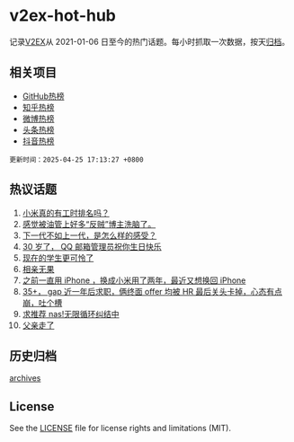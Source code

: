 # v2ex-hot-hub

 记录[V2EX](https://www.v2ex.com/)从 2021-01-06 日至今的热门话题。每小时抓取一次数据，按天[归档](archives)。
 
 ## 相关项目

- [GitHub热榜](https://github.com/lonnyzhang423/github-hot-hub)
- [知乎热榜](https://github.com/lonnyzhang423/zhihu-hot-hub)
- [微博热榜](https://github.com/lonnyzhang423/weibo-hot-hub)
- [头条热榜](https://github.com/lonnyzhang423/toutiao-hot-hub)
- [抖音热榜](https://github.com/lonnyzhang423/douyin-hot-hub)


 `更新时间：2025-04-25 17:13:27 +0800`

## 热议话题

1. [小米真的有工时排名吗？](https://www.v2ex.com/t/1127930)
1. [感觉被油管上好多“反贼”博主洗脑了。](https://www.v2ex.com/t/1128030)
1. [下一代不如上一代，是怎么样的感受？](https://www.v2ex.com/t/1127921)
1. [30 岁了， QQ 邮箱管理员祝你生日快乐](https://www.v2ex.com/t/1127947)
1. [现在的学生更可怜了](https://www.v2ex.com/t/1127918)
1. [相亲无果](https://www.v2ex.com/t/1128014)
1. [之前一直用 iPhone ，换成小米用了两年，最近又想换回 iPhone](https://www.v2ex.com/t/1127950)
1. [35+， gap 近一年后求职，俩终面 offer 均被 HR 最后关头卡掉，心态有点崩，吐个槽](https://www.v2ex.com/t/1127843)
1. [求推荐 nas!无限循环纠结中](https://www.v2ex.com/t/1127954)
1. [父亲走了](https://www.v2ex.com/t/1128071)

## 历史归档

[archives](archives)

## License

See the [LICENSE](LICENSE) file for license rights and limitations (MIT).
